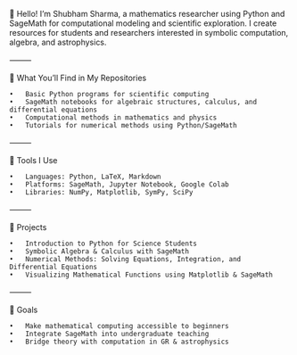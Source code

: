 
👋 Hello! I’m Shubham Sharma, a mathematics researcher using Python and SageMath for computational modeling and scientific exploration. I create resources for students and researchers interested in symbolic computation, algebra, and astrophysics.

⸻

📘 What You’ll Find in My Repositories

	•	Basic Python programs for scientific computing
	•	SageMath notebooks for algebraic structures, calculus, and differential equations
	•	Computational methods in mathematics and physics
	•	Tutorials for numerical methods using Python/SageMath

⸻

🧰 Tools I Use

	•	Languages: Python, LaTeX, Markdown
	•	Platforms: SageMath, Jupyter Notebook, Google Colab
	•	Libraries: NumPy, Matplotlib, SymPy, SciPy

⸻

📌 Projects

	•	Introduction to Python for Science Students
	•	Symbolic Algebra & Calculus with SageMath
	•	Numerical Methods: Solving Equations, Integration, and Differential Equations
	•	Visualizing Mathematical Functions using Matplotlib & SageMath

⸻

🎯 Goals

	•	Make mathematical computing accessible to beginners
	•	Integrate SageMath into undergraduate teaching
	•	Bridge theory with computation in GR & astrophysics

